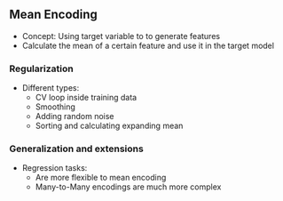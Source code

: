 ## Mean Encoding

* Concept: Using target variable to to generate features
* Calculate the mean of a certain feature and use it in the target model

### Regularization

* Different types:
  * CV loop inside training data
  * Smoothing
  * Adding random noise
  * Sorting and calculating expanding mean

  
### Generalization and extensions

* Regression tasks:
  * Are more flexible to mean encoding
  * Many-to-Many encodings are much more complex

